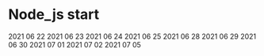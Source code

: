 # Node_js start
2021 06 22 
2021 06 23
2021 06 24 
2021 06 25
2021 06 28
2021 06 29
2021 06 30
2021 07 01
2021 07 02
2021 07 05
